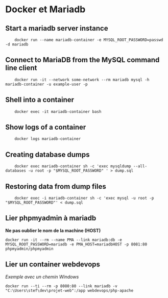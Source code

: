 # Docker et Mariadb

## Start a mariadb server instance

		docker run --name mariadb-container -e MYSQL_ROOT_PASSWORD=passwd -d mariadb

## Connect to MariaDB from the MySQL command line client

		docker run -it --network some-network --rm mariadb mysql -h mariadb-container -u example-user -p

## Shell into a container

		docker exec -it mariadb-container bash

## Show logs of a	container

		docker logs mariadb-container

## Creating database dumps

		docker exec mariadb-container sh -c 'exec mysqldump --all-databases -u root -p "$MYSQL_ROOT_PASSWORD" ' > dump.sql

## Restoring data from dump files

		docker exec -i mariadb-container sh -c 'exec mysql -u root -p "$MYSQL_ROOT_PASSWORD"' < dump.sql


## Lier phpmyadmin à mariadb

**Ne pas oublier le nom de la machine (HOST)**

    docker run -it --rm --name PMA --link mariadb:db -e MYSQL_ROOT_PASSWORD=mariadb -e PMA_HOST=mariadbHOST -p 8081:80 phpmyadmin/phpmyadmin

## Lier un container webdevops 

*Exemple avec un chemin Windows*

    docker run --ti --rm -p 8080:80 --link mariadb -v "C:\Users\stef\dev\projet-web":/app webdevops/php-apache

